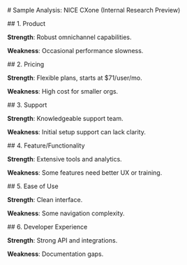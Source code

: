 \# Sample Analysis: NICE CXone (Internal Research Preview)

\## 1. Product

**Strength**: Robust omnichannel capabilities.

**Weakness**: Occasional performance slowness.

\## 2. Pricing

**Strength**: Flexible plans, starts at $71/user/mo.

**Weakness**: High cost for smaller orgs.

\## 3. Support

**Strength**: Knowledgeable support team.

**Weakness**: Initial setup support can lack clarity.

\## 4. Feature/Functionality

**Strength**: Extensive tools and analytics.

**Weakness**: Some features need better UX or training.

\## 5. Ease of Use

**Strength**: Clean interface.

**Weakness**: Some navigation complexity.

\## 6. Developer Experience

**Strength**: Strong API and integrations.

**Weakness**: Documentation gaps.